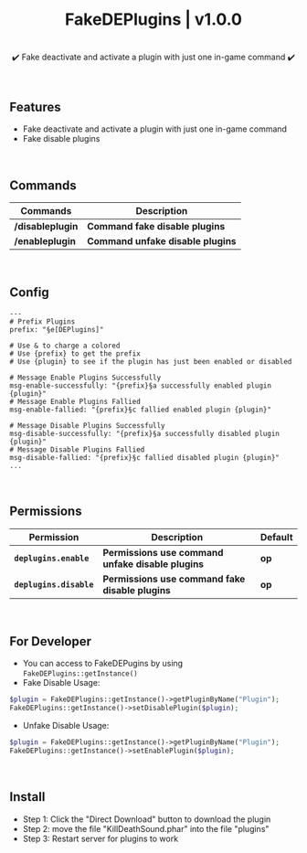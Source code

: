 <div align="center">
<h1>FakeDEPlugins | v1.0.0<h1>
</div>
<p align="center">
✔️ Fake deactivate and activate a plugin with just one in-game command ✔️
</p>

<br>

## Features
- Fake deactivate and activate a plugin with just one in-game command
- Fake disable plugins

<br>
  
## Commands
| **Commands** | **Description** |
| --- | --- |
| **/disableplugin** | **Command fake disable plugins** |
| **/enableplugin** | **Command unfake disable plugins** |
  
<br>

## Config
```
---
# Prefix Plugins
prefix: "§e[DEPlugins]"

# Use & to charge a colored
# Use {prefix} to get the prefix
# Use {plugin} to see if the plugin has just been enabled or disabled

# Message Enable Plugins Successfully
msg-enable-successfully: "{prefix}§a successfully enabled plugin {plugin}"
# Message Enable Plugins Fallied
msg-enable-fallied: "{prefix}§c fallied enabled plugin {plugin}"

# Message Disable Plugins Successfully
msg-disable-successfully: "{prefix}§a successfully disabled plugin {plugin}"
# Message Disable Plugins Fallied
msg-disable-fallied: "{prefix}§c fallied disabled plugin {plugin}"
...
```

<br>
  
## Permissions
| **Permission** | **Description** | **Default** |
| --- | --- | --- |
| **`deplugins.enable`** | **Permissions use command unfake disable plugins** | **op** |
| **`deplugins.disable`** | **Permissions use command fake disable plugins** | **op** |

<br>

## For Developer
- You can access to FakeDEPugins by using `FakeDEPlugins::getInstance()`
- Fake Disable Usage:
```php
$plugin = FakeDEPlugins::getInstance()->getPluginByName("Plugin");
FakeDEPlugins::getInstance()->setDisablePlugin($plugin);
```
- Unfake Disable Usage:
```php
$plugin = FakeDEPlugins::getInstance()->getPluginByName("Plugin");
FakeDEPlugins::getInstance()->setEnablePlugin($plugin);
```

<br>

## Install
- Step 1: Click the "Direct Download" button to download the plugin
- Step 2: move the file "KillDeathSound.phar" into the file "plugins"
- Step 3: Restart server for plugins to work
